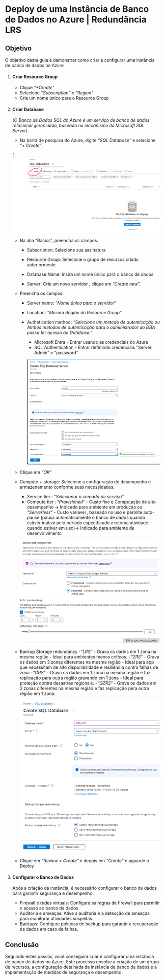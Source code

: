 # Deploy de uma Instância de Banco de Dados no Azure | Redundância LRS
## Objetivo
O objetivo deste guia é demonstrar como criar e configurar uma instância de banco de dados no Azure 

1. #### Criar Resource Group
    - Clique *"+Create"*
    - Selecione *"Subscription"* e *"Region"*
    - Crie um nome único para o Resource Group

2. #### Criar Database 
    *(O Banco de Dados SQL do Azure é um serviço de banco de dados relacional gerenciado, baseado no mecanismo do Microsoft SQL Server)* 

    - Na barra de pesquisa do Azure, digite *“SQL Database”* e selecione *“+ Create”*.

    [![alt text](https://github.com/clouder-km/Challenge-Azure-Dio/blob/main/image/DBA%20CREATE.PNG)

    - Na aba “Basics”, preencha os campos:
      - Subscription: Selecione sua assinatura
      - Resource Group: Selecione o grupo de recursos criado anteriormente.
      - Database Name: Insira um nome único para o banco de dados

       - Server: Crie um novo servidor , clique em *"Create new”.*

    - Preencha os campos:
      - Server name: *“Nome único para o servidor*“
      - Location: *“Mesma Região do Resource Group*“
      - Authetication method: *“Selecione um metodo de autenticação ou Ambos metodos de autenticação para o administrador do DBA possa ter acesso ao Database:*“
        - Microsoft Entra - Entrar usando as credenciais do Azure
        - SQL Authentication - Entrar definindo credenciais "Server Admin" e "password"

        ![alt text](https://github.com/clouder-km/Challenge-Azure-Dio/blob/main/image/DBA%20CREATE%20SERVER.PNG)
        
    - Clique em *“OK*“
        
    - Compute + storage: Selecione a configuração de desempenho e armazenamento conforme suas necessidades. 
      - Service tier : *“Selecionar a camada de serviço*“
      - Compute tier : *“Provisioned*“ - Custo fixo e Computação de alto desempenho -> Indicado para ambiente em produção ou *“Serverless*“ - Custo variavel , baseado no uso e permite auto-pause (pausa automaticamente o banco de dados quando estiver inativo pelo periodo especificado e retoma atividade quando estiver em uso)-> Indicado para ambiente de desenvolvimento

      ![alt text](https://github.com/clouder-km/Challenge-Azure-Dio/blob/main/image/CONFIGURE%20DBA.PNG)
      ![alt text](https://github.com/clouder-km/Challenge-Azure-Dio/blob/main/image/AUTO%20PAUSE.PNG)

   - Backup Storage redundancy 
     -*“LRS*“ - Grava os dados em 1 zona na mesma região - Ideal para ambientes menos críticos.
     -*“ZRS*“ - Grava os dados em 3 zonas diferentes na mesma região - Ideal para app que necessitam de alto disponibilidade e resiliência contra falhas de zona
     -*“GRS*“ - Grava os dados em 1 zona na mesma região e faz replicação para outra região gravando em 1 zona - Ideal para proteção contra desastres regionais.
     -*“GZRS*“ - Grava os dados em 3 zonas diferentes na mesma região e faz replicação para outra região em 1 zona.

     ![alt text](https://github.com/clouder-km/Challenge-Azure-Dio/blob/main/image/DBA%20PRONTO.PNG)

    - Clique em *“Review + Create”* e depois em *“Create”* e aguarde o Deploy

3. #### Configurar o Banco de Dados
    Após a criação da instância, é necessário configurar o banco de dados para garantir segurança e desempenho.

      - Firewall e redes virtuais: Configure as regras de firewall para permitir o acesso ao banco de dados.
      - Auditoria e ameaças: Ative a auditoria e a detecção de ameaças para monitorar atividades suspeitas.
      - Backups: Configure políticas de backup para garantir a recuperação de dados em caso de falhas.


## Conclusão
Seguindo estes passos, você conseguirá criar e configurar uma instância de banco de dados no Azure. Este processo envolve a criação de um grupo de recursos, a configuração detalhada da instância de banco de dados e a implementação de medidas de segurança e desempenho.

